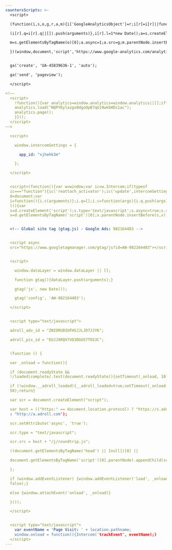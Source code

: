 ```yaml
---
countersScripts: >-
  <script>

  (function(i,s,o,g,r,a,m){i['GoogleAnalyticsObject']=r;i[r]=i[r]||function(){

  (i[r].q=i[r].q||[]).push(arguments)},i[r].l=1*new Date();a=s.createElement(o),

  m=s.getElementsByTagName(o)[0];a.async=1;a.src=g;m.parentNode.insertBefore(a,m)

  })(window,document,'script','https://www.google-analytics.com/analytics.js','ga');


  ga('create', 'UA-45839636-1', 'auto');

  ga('send', 'pageview');

  </script>

<!––
  <script>
    !function(){var analytics=window.analytics=window.analytics||[];if(!analytics.initialize)if(analytics.invoked)window.console&&console.error&&console.error("Segment snippet included twice.");else{analytics.invoked=!0;analytics.methods=["trackSubmit","trackClick","trackLink","trackForm","pageview","identify","reset","group","track","ready","alias","debug","page","once","off","on"];analytics.factory=function(t){return function(){var e=Array.prototype.slice.call(arguments);e.unshift(t);analytics.push(e);return analytics}};for(var t=0;t<analytics.methods.length;t++){var e=analytics.methods[t];analytics[e]=analytics.factory(e)}analytics.load=function(t){var e=document.createElement("script");e.type="text/javascript";e.async=!0;e.src=("https:"===document.location.protocol?"https://":"http://")+"cdn.segment.com/analytics.js/v1/"+t+"/analytics.min.js";var n=document.getElementsByTagName("script")[0];n.parentNode.insertBefore(e,n)};analytics.SNIPPET_VERSION="4.0.0";
    analytics.load("NQPY6ylazgx0dgoOpB7qG19wkbHDs1ac");
    analytics.page();
    }}();
  </script>
––>

  <script>

    window.intercomSettings = {

      app_id: "xjhehk3m"

    };

  </script>


  <script>(function(){var w=window;var ic=w.Intercom;if(typeof
  ic==="function"){ic('reattach_activator');ic('update',intercomSettings);}else{var
  d=document;var
  i=function(){i.c(arguments)};i.q=[];i.c=function(args){i.q.push(args)};w.Intercom=i;function
  l(){var
  s=d.createElement('script');s.type='text/javascript';s.async=true;s.src='https://widget.intercom.io/widget/xjhehk3m';var
  x=d.getElementsByTagName('script')[0];x.parentNode.insertBefore(s,x);}if(w.attachEvent){w.attachEvent('onload',l);}else{w.addEventListener('load',l,false);}}})()</script>


  <!-- Global site tag (gtag.js) - Google Ads: 982164483 -->


  <script async
  src="https://www.googletagmanager.com/gtag/js?id=AW-982164483"></script>


  <script>

    window.dataLayer = window.dataLayer || [];

    function gtag(){dataLayer.push(arguments);}

    gtag('js', new Date());

    gtag('config', 'AW-982164483');

  </script>


  <script type="text/javascript">

  adroll_adv_id = "ZNIDRUDIUFHSJJLJD7JJYK";

  adroll_pix_id = "EUJJXRQX7VD3DGU57TOS3C";


  (function () {

  var _onload = function(){

  if (document.readyState &&
  !/loaded|complete/.test(document.readyState)){setTimeout(_onload, 10);return}

  if (!window.__adroll_loaded){__adroll_loaded=true;setTimeout(_onload,
  50);return}

  var scr = document.createElement("script");

  var host = (("https:" == document.location.protocol) ? "https://s.adroll.com"
  : "http://a.adroll.com");

  scr.setAttribute('async', 'true');

  scr.type = "text/javascript";

  scr.src = host + "/j/roundtrip.js";

  ((document.getElementsByTagName('head') || [null])[0] ||

  document.getElementsByTagName('script')[0].parentNode).appendChild(scr);

  };

  if (window.addEventListener) {window.addEventListener('load', _onload,
  false);}

  else {window.attachEvent('onload', _onload)}

  }());

  </script>


  <script type="text/javascript">
    var eventName = 'Page Visit: ' + location.pathname;
    window.onload = function(){Intercom('trackEvent', eventName);}
  </script>
---
```


